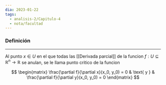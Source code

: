 ```yaml
---
dia: 2023-01-22
tags:
  - analisis-2/Capitulo-4
  - nota/facultad
---
```

### Definición
---
Al punto $x \in U$ en el que todas las [[Derivada parcial]] de la funcion $f : U \subseteq \mathbb{R}^n \to \mathbb{R}$ se anulan, se le llama punto critico de la funcion

$$	\begin{matrix}
		\frac{\partial f}{\partial x}(x_0, y_0) = 0 &
		\text{ y } &
		\frac{\partial f}{\partial y}(x_0, y_0) = 0
	\end{matrix} $$
	
